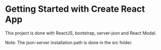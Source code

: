 # Getting Started with Create React App

This project is done with ReactJS, bootstrap, server-json and React Modal. 

Note: The json-server installation path is done in the src folder.
